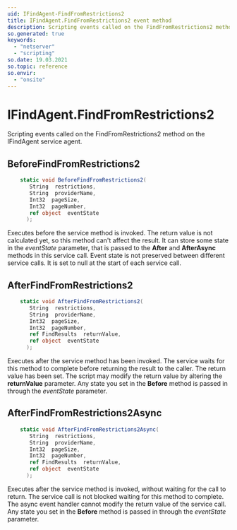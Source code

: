 ```yaml
---
uid: IFindAgent-FindFromRestrictions2
title: IFindAgent.FindFromRestrictions2 event method
description: Scripting events called on the FindFromRestrictions2 method on the IFindAgent service agent.
so.generated: true
keywords:
  - "netserver"
  - "scripting"
so.date: 19.03.2021
so.topic: reference
so.envir:
  - "onsite"
---
```

# IFindAgent.FindFromRestrictions2

Scripting events called on the <see cref='M:SuperOffice.CRM.Services.IFindAgent.FindFromRestrictions2'>FindFromRestrictions2</see> method on the <see cref='IFindAgent'>IFindAgent</see>  service agent.

## BeforeFindFromRestrictions2
```cs
    static void BeforeFindFromRestrictions2(
       String  restrictions,
       String  providerName,
       Int32  pageSize,
       Int32  pageNumber,
       ref object  eventState
      );
```
Executes before the service method is invoked.
The return value is not calculated yet, so this method can't affect the result.
It can store some state in the *eventState* parameter, that is passed to the **After** and **AfterAsync** methods in this service call.
Event state is not preserved between different service calls. It is set to null at the start of each service call.
## AfterFindFromRestrictions2
```cs
    static void AfterFindFromRestrictions2(
       String  restrictions,
       String  providerName,
       Int32  pageSize,
       Int32  pageNumber,
       ref FindResults  returnValue,
       ref object  eventState
      );
```
Executes after the service method has been invoked. The service waits for this method to complete before returning the result to the caller.
The return value has been set. The script may modify the return value by altering the **returnValue** parameter.
Any state you set in the **Before** method is passed in through the *eventState* parameter.
## AfterFindFromRestrictions2Async
```cs
    static void AfterFindFromRestrictions2Async(
       String  restrictions,
       String  providerName,
       Int32  pageSize,
       Int32  pageNumber,
       ref FindResults  returnValue,
       ref object  eventState
      );
```
Executes after the service method is invoked, without waiting for the call to return.
The service call is not blocked waiting for this method to complete.
The async event handler cannot modify the return value of the service call.
Any state you set in the **Before** method is passed in through the *eventState* parameter.

